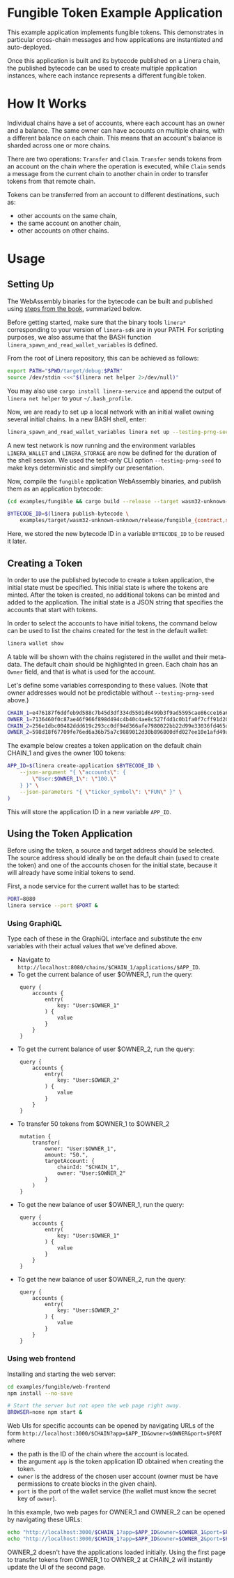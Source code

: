 <!-- cargo-rdme start -->

# Fungible Token Example Application

This example application implements fungible tokens. This demonstrates in particular
cross-chain messages and how applications are instantiated and auto-deployed.

Once this application is built and its bytecode published on a Linera chain, the
published bytecode can be used to create multiple application instances, where each
instance represents a different fungible token.

# How It Works

Individual chains have a set of accounts, where each account has an owner and a balance. The
same owner can have accounts on multiple chains, with a different balance on each chain. This
means that an account's balance is sharded across one or more chains.

There are two operations: `Transfer` and `Claim`. `Transfer` sends tokens from an account on the
chain where the operation is executed, while `Claim` sends a message from the current chain to
another chain in order to transfer tokens from that remote chain.

Tokens can be transferred from an account to different destinations, such as:

- other accounts on the same chain,
- the same account on another chain,
- other accounts on other chains.

# Usage

## Setting Up

The WebAssembly binaries for the bytecode can be built and published using [steps from the
book](https://linera-io.github.io/linera-documentation/getting_started/first_app.html),
summarized below.

Before getting started, make sure that the binary tools `linera*` corresponding to
your version of `linera-sdk` are in your PATH. For scripting purposes, we also assume
that the BASH function `linera_spawn_and_read_wallet_variables` is defined.

From the root of Linera repository, this can be achieved as follows:

```bash
export PATH="$PWD/target/debug:$PATH"
source /dev/stdin <<<"$(linera net helper 2>/dev/null)"
```

You may also use `cargo install linera-service` and append the output of
`linera net helper` to your `~/.bash_profile`.

Now, we are ready to set up a local network with an initial wallet owning several initial
chains. In a new BASH shell, enter:

```bash
linera_spawn_and_read_wallet_variables linera net up --testing-prng-seed 37
```

A new test network is now running and the environment variables `LINERA_WALLET` and
`LINERA_STORAGE` are now be defined for the duration of the shell session. We used the
test-only CLI option `--testing-prng-seed` to make keys deterministic and simplify our
presentation.

Now, compile the `fungible` application WebAssembly binaries, and publish them as an application
bytecode:

```bash
(cd examples/fungible && cargo build --release --target wasm32-unknown-unknown)

BYTECODE_ID=$(linera publish-bytecode \
    examples/target/wasm32-unknown-unknown/release/fungible_{contract,service}.wasm)
```

Here, we stored the new bytecode ID in a variable `BYTECODE_ID` to be reused it later.

## Creating a Token

In order to use the published bytecode to create a token application, the initial state must be
specified. This initial state is where the tokens are minted. After the token is created, no
additional tokens can be minted and added to the application. The initial state is a JSON string
that specifies the accounts that start with tokens.

In order to select the accounts to have initial tokens, the command below can be used to list
the chains created for the test in the default wallet:

```bash
linera wallet show
```

A table will be shown with the chains registered in the wallet and their meta-data. The default
chain should be highlighted in green. Each chain has an `Owner` field, and that is what is used
for the account.

Let's define some variables corresponding to these values. (Note that owner addresses
would not be predictable without `--testing-prng-seed` above.)

```bash
CHAIN_1=e476187f6ddfeb9d588c7b45d3df334d5501d6499b3f9ad5595cae86cce16a65  # default chain for the wallet
OWNER_1=7136460f0c87ae46f966f898d494c4b40c4ae8c527f4d1c0b1fa0f7cff91d20f  # owner of chain 1
CHAIN_2=256e1dbc00482ddd619c293cc0df94d366afe7980022bb22d99e33036fd465dd  # another chain in the wallet
OWNER_2=598d18f67709fe76ed6a36b75a7c9889012d30b896800dfd027ee10e1afd49a3  # owner of chain 2
```

The example below creates a token application on the default chain CHAIN_1 and gives the owner 100 tokens:

```bash
APP_ID=$(linera create-application $BYTECODE_ID \
    --json-argument "{ \"accounts\": {
        \"User:$OWNER_1\": \"100.\"
    } }" \
    --json-parameters "{ \"ticker_symbol\": \"FUN\" }" \
)
```

This will store the application ID in a new variable `APP_ID`.

## Using the Token Application

Before using the token, a source and target address should be selected. The source address
should ideally be on the default chain (used to create the token) and one of the accounts chosen
for the initial state, because it will already have some initial tokens to send.

First, a node service for the current wallet has to be started:

```bash
PORT=8080
linera service --port $PORT &
```

### Using GraphiQL

Type each of these in the GraphiQL interface and substitute the env variables with their actual values that we've defined above.

- Navigate to `http://localhost:8080/chains/$CHAIN_1/applications/$APP_ID`.
- To get the current balance of user $OWNER_1, run the query:

```gql,uri=http://localhost:8080/chains/$CHAIN_1/applications/$APP_ID
    query {
        accounts {
            entry(
                key: "User:$OWNER_1"
            ) {
                value
            }
        }
    }
```

- To get the current balance of user $OWNER_2, run the query:

```gql,uri=http://localhost:8080/chains/$CHAIN_1/applications/$APP_ID
    query {
        accounts {
            entry(
                key: "User:$OWNER_2"
            ) {
                value
            }
        }
    }
```

- To transfer 50 tokens from $OWNER_1 to $OWNER_2

```gql,uri=http://localhost:8080/chains/$CHAIN_1/applications/$APP_ID
    mutation {
        transfer(
            owner: "User:$OWNER_1",
            amount: "50.",
            targetAccount: {
                chainId: "$CHAIN_1",
                owner: "User:$OWNER_2"
            }
        )
    }
```

- To get the new balance of user $OWNER_1, run the query:

```gql,uri=http://localhost:8080/chains/$CHAIN_1/applications/$APP_ID
    query {
        accounts {
            entry(
                key: "User:$OWNER_1"
            ) {
                value
            }
        }
    }
```

- To get the new balance of user $OWNER_2, run the query:

```gql,uri=http://localhost:8080/chains/$CHAIN_1/applications/$APP_ID
    query {
        accounts {
            entry(
                key: "User:$OWNER_2"
            ) {
                value
            }
        }
    }
```

### Using web frontend

Installing and starting the web server:

```bash
cd examples/fungible/web-frontend
npm install --no-save

# Start the server but not open the web page right away.
BROWSER=none npm start &
```

Web UIs for specific accounts can be opened by navigating URLs of the form
`http://localhost:3000/$CHAIN?app=$APP_ID&owner=$OWNER&port=$PORT` where

- the path is the ID of the chain where the account is located.
- the argument `app` is the token application ID obtained when creating the token.
- `owner` is the address of the chosen user account (owner must be have permissions to create blocks in the given chain).
- `port` is the port of the wallet service (the wallet must know the secret key of `owner`).

In this example, two web pages for OWNER_1 and OWNER_2 can be opened by navigating these URLs:

```bash
echo "http://localhost:3000/$CHAIN_1?app=$APP_ID&owner=$OWNER_1&port=$PORT"
echo "http://localhost:3000/$CHAIN_1?app=$APP_ID&owner=$OWNER_2&port=$PORT"
```

OWNER_2 doesn't have the applications loaded initially. Using the first page to
transfer tokens from OWNER_1 to OWNER_2 at CHAIN_2 will instantly update the UI of the
second page.

<!-- cargo-rdme end -->
